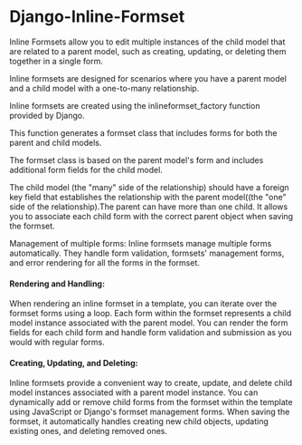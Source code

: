 # Django-Inline-Formset
Inline Formsets allow you to edit multiple instances of the child model that are related to a parent model, such as creating, updating, or deleting them together in a single form.<br>

Inline formsets are designed for scenarios where you have a parent model and a child model with a one-to-many relationship.

Inline formsets are created using the inlineformset_factory function provided by Django.

This function generates a formset class that includes forms for both the parent and child models.

The formset class is based on the parent model's form and includes additional form fields for the child model.

The child model (the "many" side of the relationship) should have a foreign key field that establishes the relationship with the parent model((the "one" side of the relationship).The parent can have more than one child. It allows you to associate each child form with the correct parent object when saving the formset.

Management of multiple forms: Inline formsets manage multiple forms automatically. They handle form validation, formsets' management forms, and error rendering for all the forms in the formset.

<h4>Rendering and Handling:</h4>
When rendering an inline formset in a template, you can iterate over the formset forms using a loop.
Each form within the formset represents a child model instance associated with the parent model.
You can render the form fields for each child form and handle form validation and submission as you would with regular forms.

<h4>Creating, Updating, and Deleting:</h4>
Inline formsets provide a convenient way to create, update, and delete child model instances associated with a parent model instance.
You can dynamically add or remove child forms from the formset within the template using JavaScript or Django's formset management forms.
When saving the formset, it automatically handles creating new child objects, updating existing ones, and deleting removed ones.
